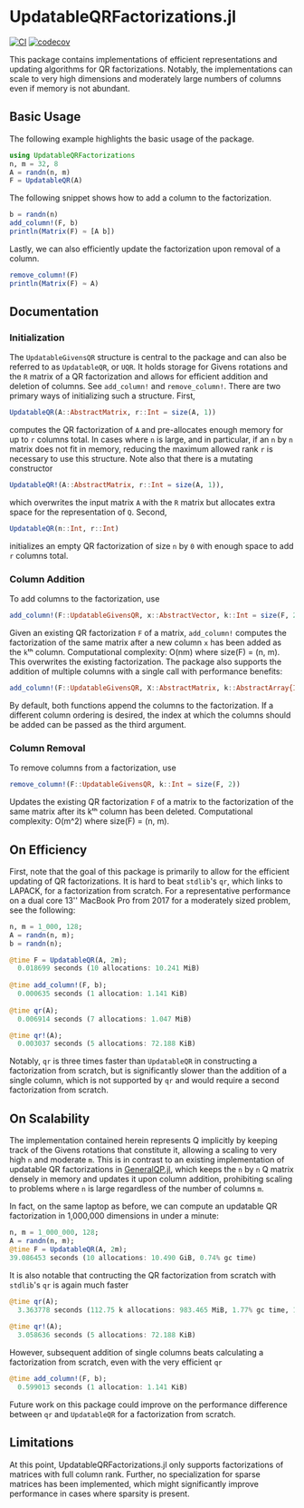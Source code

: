 # UpdatableQRFactorizations.jl
[![CI](https://github.com/SebastianAment/UpdatableQRFactorizations.jl/actions/workflows/CI.yml/badge.svg)](https://github.com/SebastianAment/UpdatableQRFactorizations.jl/actions/workflows/CI.yml)
[![codecov](https://codecov.io/gh/SebastianAment/UpdatableQRFactorizations.jl/branch/master/graph/badge.svg?token=HPB1TBAYAU)](https://codecov.io/gh/SebastianAment/UpdatableQRFactorizations.jl)

This package contains implementations of efficient representations and updating algorithms for QR factorizations.
Notably, the implementations can scale to very high dimensions and moderately large numbers of columns even if memory is not abundant.

## Basic Usage 
The following example highlights the basic usage of the package.
```julia
using UpdatableQRFactorizations
n, m = 32, 8
A = randn(n, m)
F = UpdatableQR(A)
```

The following snippet shows how to add a column to the factorization.
```julia
b = randn(n)
add_column!(F, b)
println(Matrix(F) ≈ [A b])
```

Lastly, we can also efficiently update the factorization upon removal of a column.
```julia
remove_column!(F)
println(Matrix(F) ≈ A)
```

## Documentation
### Initialization
The `UpdatableGivensQR` structure is central to the package and can also be referred to as `UpdatableQR`, or `UQR`.
It holds storage for Givens rotations and the `R` matrix of a QR factorization and allows for efficient addition and deletion of columns. 
See `add_column!` and `remove_column!`.
There are two primary ways of initializing such a structure.
First,
```julia
UpdatableQR(A::AbstractMatrix, r::Int = size(A, 1))
```
computes the QR factorization of `A` and pre-allocates enough memory for up to `r` columns total. 
In cases where `n` is large, and in particular, if an `n` by `n` matrix does not fit in memory, 
reducing the maximum allowed rank `r` is necessary to use this structure.
Note also that there is a mutating constructor 
```julia 
UpdatableQR!(A::AbstractMatrix, r::Int = size(A, 1)),
```
which overwrites the input matrix `A` with the `R` matrix but allocates extra space for the representation of `Q`.
Second,
```julia
UpdatableQR(n::Int, r::Int)
```
initializes an empty QR factorization of size `n` by `0` with enough space to add `r` columns total.

### Column Addition
To add columns to the factorization, use
```julia
add_column!(F::UpdatableGivensQR, x::AbstractVector, k::Int = size(F, 2) + 1).
```
Given an existing QR factorization `F` of a matrix, `add_column!` computes the factorization of
the same matrix after a new column `x` has been added as the `k`ᵗʰ column.
Computational complexity: O(nm) where size(F) = (n, m).
This overwrites the existing factorization.
The package also supports the addition of multiple columns with a single call with performance benefits:
```julia
add_column!(F::UpdatableGivensQR, X::AbstractMatrix, k::AbstractArray{Int} = (size(F, 2) + 1) : (size(F, 2) + size(X, 2)))
```
By default, both functions append the columns to the factorization. 
If a different column ordering is desired, the index at which the columns should be added can be passed as the third argument.

### Column Removal
To remove columns from a factorization, use
```julia
remove_column!(F::UpdatableGivensQR, k::Int = size(F, 2))
```
Updates the existing QR factorization `F` of a matrix to the factorization of
the same matrix after its kᵗʰ column has been deleted.
Computational complexity: O(m^2) where size(F) = (n, m).

## On Efficiency

First, note that the goal of this package is primarily to allow for the efficient updating of QR factorizations.
It is hard to beat `stdlib`'s `qr`, which links to LAPACK, for a factorization from scratch.
For a representative performance on a dual core 13'' MacBook Pro from 2017 for a moderately sized problem, see the following:
```julia
n, m = 1_000, 128;
A = randn(n, m);
b = randn(n);

@time F = UpdatableQR(A, 2m);
  0.018699 seconds (10 allocations: 10.241 MiB)
  
@time add_column!(F, b);
  0.000635 seconds (1 allocation: 1.141 KiB)
  
@time qr(A);
  0.006914 seconds (7 allocations: 1.047 MiB)

@time qr!(A);
  0.003037 seconds (5 allocations: 72.188 KiB)
```
Notably, `qr` is three times faster than `UpdatableQR` in constructing a factorization from scratch, but is significantly 
slower than the addition of a single column, which is not supported by `qr` and would require a second factorization from scratch.

## On Scalability
The implementation contained herein represents Q implicitly by keeping track of the Givens rotations that constitute it,
allowing a scaling to very high `n` and moderate `m`.
This is in contrast to an existing implementation of updatable QR factorizations in [GeneralQP.jl](https://github.com/oxfordcontrol/GeneralQP.jl/blob/master/src/linear_algebra.jl
),
which keeps the `n` by `n` Q matrix densely in memory and updates it upon column addition, prohibiting scaling to problems where `n` is large regardless of the number of columns `m`.


In fact, on the same laptop as before, we can compute an updatable QR factorization in 1,000,000 dimensions in under a minute:
```julia
n, m = 1_000_000, 128;
A = randn(n, m);
@time F = UpdatableQR(A, 2m);
39.086453 seconds (10 allocations: 10.490 GiB, 0.74% gc time)
```
It is also notable that contructing the QR factorization from scratch with `stdlib`'s `qr` is again much faster
```julia
@time qr(A);
  3.363778 seconds (112.75 k allocations: 983.465 MiB, 1.77% gc time, 1.34% compilation time).
 
@time qr!(A);
  3.058636 seconds (5 allocations: 72.188 KiB)
```
However, subsequent addition of single columns beats calculating a factorization from scratch, even with the very efficient `qr`
```julia
@time add_column!(F, b);
  0.599013 seconds (1 allocation: 1.141 KiB)
```
Future work on this package could improve on the performance difference between `qr` and `UpdatableQR` for a factorization from scratch.

## Limitations
At this point, UpdatableQRFactorizations.jl only supports factorizations of matrices with full column rank. 
Further, no specialization for sparse matrices has been implemented, which might significantly improve performance in cases where sparsity is present. 
